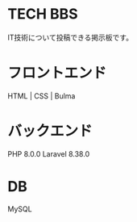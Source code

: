 # TECH BBS
 
IT技術について投稿できる掲示板です。
 
# フロントエンド
 
HTML | CSS | Bulma
 
# バックエンド
 
PHP 8.0.0
Laravel 8.38.0

# DB

MySQL
 
